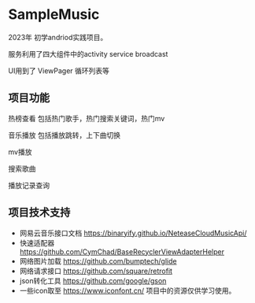 # SampleMusic

2023年 初学andriod实践项目。

服务利用了四大组件中的activity service broadcast

UI用到了 ViewPager 循环列表等 

## 项目功能
热榜查看 包括热门歌手，热门搜索关键词，热门mv

音乐播放 包括播放跳转，上下曲切换

mv播放

搜索歌曲

播放记录查询

## 项目技术支持

- 网易云音乐接口文档
https://binaryify.github.io/NeteaseCloudMusicApi/ 
- 快速适配器
https://github.com/CymChad/BaseRecyclerViewAdapterHelper 
- 网络图片加载 
https://github.com/bumptech/glide 
- 网络请求接口
https://github.com/square/retrofit
- json转化工具
https://github.com/google/gson
- 一些icon取至 
https://www.iconfont.cn/
项目中的资源仅供学习使用。




